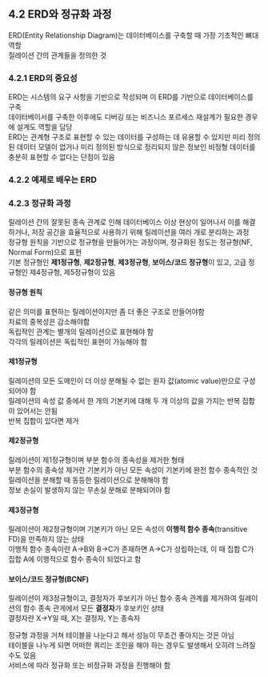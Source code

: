 ## 4.2 ERD와 정규화 과정  
ERD(Entity Relationship Diagram)는 데이터베이스를 구축할 때 가장 기초적인 뼈대 역할  
질레이션 간의 관계들을 정의한 것  

### 4.2.1 ERD의 중요성  
ERD는 시스템의 요구 사항을 기반으로 작성되며 이 ERD를 기반으로 데이터베이스를 구축  
데이터베이서를 구축한 이후에도 디버깅 또는 비즈니스 포르세스 재설계가 필요한 경우에 설계도 역할을 담당  
ERD는 관계형 구조로 표현할 수 있는 데이터를 구성하는 데 유용할 수 있지만 미리 정의된 데이터 모델이 없거나 미리 정의된 방식으로 정리되지 않은 정보인 비정형 데이터를 충분히 표현할 수 없다는 단점이 있음  

### 4.2.2 예제로 배우는 ERD  

### 4.2.3 정규화 과정  
릴레이션 간의 잘못된 종속 관계로 인해 데이터베이스 이상 현상이 일어나서 이를 해결하거나, 저장 공간을 효율적으로 사용하기 위해 릴레이션을 여러 개로 분리하는 과정  
정규형 원칙을 기반으로 정규형을 만들어가는 과정이며, 정규화된 정도는 정규형(NF, Normal Form)으로 표현  
기본 정규형인 **제1정규형**, **제2정규형**, **제3정규형**, **보이스/코드 정규형**이 있고, 고급 정규형인 제4정규형, 제5정규형이 있음  

#### 정규형 원칙  
같은 의미를 표현하는 릴레이션이지만 좀 더 좋은 구조로 만들어야함  
자료의 중복성은 감소해야함  
독립적인 관계는 별개의 릴레이션으로 표현해야 함  
각각의 릴레이션은 독립적인 표현이 가능해야 함  

#### 제1정규형  
릴레이션의 모든 도메인이 더 이상 분해될 수 없는 원자 값(atomic value)만으로 구성되어야 함  
릴레이션의 속성 값 중에서 한 개의 기본키에 대해 두 개 이상의 값을 가지는 반복 집합이 있어서는 안됨  
반복 집합이 있다면 제거  

#### 제2정규형  
릴레이션이 제1정규형이며 부분 함수의 종속성을 제거한 형태  
부분 함수의 종속성 제거란 기본키가 아닌 모든 속성이 기본키에 완전 함수 종속적인 것  
릴레이션을 분해할 때 동등한 릴레이션으로 분해해야 함  
정보 손실이 발생하지 않는 무손실 분해로 분해되어야 함  

#### 제3정규형  
릴레이션이 제2정규형이며 기본키가 아닌 모든 속성이 **이행적 함수 종속**(transitive FD)을 만족하지 않는 상태  
이행적 함수 종속이란 A->B와 B->C가 존재하면 A->C가 성립하는데, 이 때 집합 C가 집합 A에 이행적으로 함수 종속이 되었다고 함  

#### 보이스/코드 정규형(BCNF)  
릴레이션이 제3정규형이고, 결정자가 후보키가 아닌 함수 종속 관계를 제거하여 릴레이션의 함수 종속 관게에서 모든 **결정자**가 후보키인 상태  
결정자란 X->Y일 때, X는 결정자, Y는 종속자  

정규형 과정을 거쳐 테이블을 나눈다고 해서 성능이 무조건 좋아지는 것은 아님  
테이블을 나누게 되면 어떠한 쿼리는 조인을 해야 하는 경우도 발생해서 오히려 느려질 수도 있음  
서비스에 따라 정규화 또는 비정규화 과정을 진행해야 함  